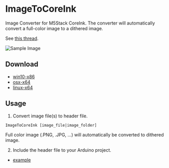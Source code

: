 # ImageToCoreInk
Image Converter for M5Stack CoreInk.
The converter will automatically convert a full-color image to a dithered image.

See [this thread](https://twitter.com/ksasao/status/1327586531960258560).


![Sample Image](https://pbs.twimg.com/media/EmyetL9UcAEb6Cw?format=jpg&name=large)

## Download
- [win10-x86](https://github.com/ksasao/ImageToCoreInk/releases/download/v0.0.2/ImageToCoreInk_0.0.2_win10-x64.zip)
- [osx-x64](https://github.com/ksasao/ImageToCoreInk/releases/download/v0.0.2/ImageToCoreInk_0.0.2_osx-x64.zip)
- [linux-x64](https://github.com/ksasao/ImageToCoreInk/releases/download/v0.0.2/ImageToCoreInk_0.0.2_linux-x64.zip)

## Usage
1. Convert image file(s) to header file.
```
ImageToCoreInk [image_file|image_folder]
```
Full color image (.PNG, .JPG, ...) will automatically be converted to dithered image.

2. Include the header file to your Arduino project.
- [example](https://github.com/ksasao/ImageToCoreInk/blob/main/sample/arduino/sample_image/sample_image.ino)
